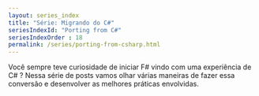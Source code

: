 ```yaml
---
layout: series_index
title: "Série: Migrando do C#"
seriesIndexId: "Porting from C#"
seriesIndexOrder : 18
permalink: /series/porting-from-csharp.html
---
```


Você sempre teve curiosidade de iniciar F# vindo com uma experiência de C# ? Nessa série de posts vamos olhar várias maneiras de fazer essa conversão e desenvolver as melhores práticas envolvidas.